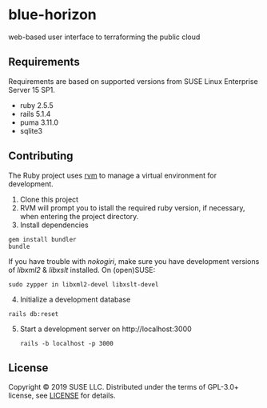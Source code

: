 # blue-horizon
web-based user interface to terraforming the public cloud

## Requirements

Requirements are based on supported versions from SUSE Linux Enterprise Server 15 SP1.

* ruby 2.5.5
* rails 5.1.4
* puma 3.11.0
* sqlite3

## Contributing

The Ruby project uses [rvm](http://rvm.io/rvm/basics) to manage a virtual environment for development.

1. Clone this project
2. RVM will prompt you to istall the required ruby version, if necessary, when entering the project directory.
3. Install dependencies
  ```
  gem install bundler
  bundle
  ```
  If you have trouble with _nokogiri_, make sure you have development versions of _libxml2_ & _libxslt_ installed. On (open)SUSE:
  ```
  sudo zypper in libxml2-devel libxslt-devel
  ```
4. Initialize a development database
  ```
  rails db:reset
  ```
5. Start a development server on http://localhost:3000
   ```
   rails -b localhost -p 3000
   ````
## License

Copyright © 2019 SUSE LLC.
Distributed under the terms of GPL-3.0+ license, see [LICENSE](LICENSE) for details.

